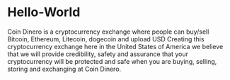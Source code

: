 # Hello-World
Coin Dinero is a cryptocurrency exchange where people can buy/sell Bitcoin, Ethereum, Litecoin, dogecoin and upload USD
Creating this cryptocurrency exchange here in the United States of America we believe that we will provide credibility, safety and assurance that your cryptocurrency will be protected and safe when you are buying, selling, storing and exchanging at Coin Dinero. 
